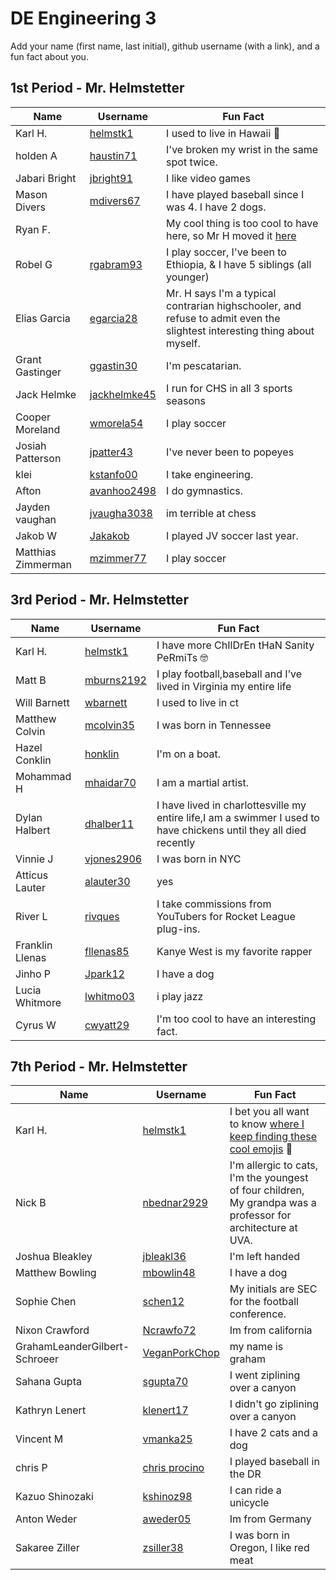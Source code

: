 # DE Engineering 3

Add your name (first name, last initial), github username (with a link), and a fun fact about you.

## 1st Period - Mr. Helmstetter
Name | Username | Fun Fact
--- | --- | ---
Karl H. | [helmstk1](https://github.com/helmstk1) | I used to live in Hawaii :palm_tree:
holden A| [haustin71](https://github.com/haustin71?tab=repositories) | I've broken my wrist in the same spot twice.
Jabari Bright | [jbright91](https://github.com/jbright91/CircuitPython) | I like video games
Mason Divers | [mdivers67](https://github.com/MasonD552) | I have played baseball since I was 4. I have 2 dogs.
Ryan F. | [](https://github.com/rfranck89/CircuitPython) | My cool thing is too cool to have here, so Mr H moved it [here](https://docs.google.com/spreadsheets/d/1Jn0Fxh5ePfnUjrnbjAwtEVyjhfd7f7Z6N0Z7KEDHAzA/edit?usp=sharing) 
Robel G | [rgabram93](https://github.com/rgabramedhin93?tab=repositories) | I play soccer, I've been to Ethiopia, & I have 5 siblings (all younger)
Elias Garcia | [egarcia28](https://github.com/egarcia28/CircuitPython) | Mr. H says I'm a typical contrarian highschooler, and refuse to admit even the slightest interesting thing about myself.
Grant Gastinger | [ggastin30](https://github.com/ggastin30/CPython) | I'm pescatarian.
Jack Helmke | [jackhelmke45](https://github.com/jhelmke45/CircuitPython) | I run for CHS in all 3 sports seasons
Cooper Moreland | [wmorela54](https://github.com/Cooper-Moreland/EngNotebook3) | I play soccer
Josiah Patterson | [jpatter43](https://github.com/jpatter43?tab=repositories) | I've never been to popeyes
klei  | [kstanfo00](https://github.com/kstanfo00?tab=repositories) | I take engineering.
Afton | [avanhoo2498](https://github.com/Avanhoo?tab=repositories) | I do gymnastics.
Jayden vaughan | [jvaugha3038](https://github.com/jvaugha3038?tab=repositories) | im terrible at chess
Jakob W | [Jakakob](https://github.com/Jweder06/circuitpython-) | I played JV soccer last year.
Matthias Zimmerman | [mzimmer77](https://github.com/mzimmer77?tab=repositories) | I play soccer

## 3rd Period - Mr. Helmstetter
Name | Username | Fun Fact
--- | --- | ---
Karl H. | [helmstk1](https://github.com/helmstk1) | I have more ChIlDrEn tHaN Sanity PeRmiTs :nerd_face:
Matt B | [mburns2192](https://github.com/Mburns2192/CircuitPython) | I play football,baseball and I’ve lived in Virginia my entire life 
Will Barnett  | [wbarnett](https://github.com/wbarnet76/circuitpythone) | I used to live in ct
Matthew Colvin | [mcolvin35](https://github.com/mcolvin35/circuit-python) | I was born in Tennessee
Hazel Conklin | [honklin](https://github.com/honklin/) | I'm on a boat.
Mohammad H| [mhaidar70](https://github.com/mhaidar70?tab=repositories) | I am a martial artist. 
Dylan Halbert  | [dhalber11](https://github.com/dhalber11/CircuitPython.git) | I have lived in charlottesville my entire life,I am a swimmer I used to have chickens until they all died recently
Vinnie J| [vjones2906](https://github.com/vjones2906?tab=repositories) | I was born in NYC
Atticus Lauter | [alauter30](https://github.com/alauter30?tab=repositories) | yes
River L | [rivques](https://github.com/rivques/) | I take commissions from YouTubers for Rocket League plug-ins.
Franklin Llenas | [fllenas85](https://github.com/fllenas85/FirstTest) | Kanye West is my favorite rapper 
Jinho P | [Jpark12](https://github.com/Jpark27614/CircuitPython) | I have a dog
Lucia Whitmore | [lwhitmo03](https://github.com/lwhitmo?tab=repositories) | i play jazz
Cyrus W | [cwyatt29](https://github.com/cwyatt29?tab=repositories) | I'm too cool to have an interesting fact.

## 7th Period - Mr. Helmstetter
Name | Username | Fun Fact
--- | --- | ---
Karl H. | [helmstk1](https://github.com/helmstk1) | I bet you all want to know [where I keep finding these cool emojis](https://github.com/ikatyang/emoji-cheat-sheet) :mechanical_arm:
Nick B | [nbednar2929](https://github.com/nbednar2929/CircuitPython) | I'm allergic to cats, I'm the youngest of four children, My grandpa was a professor for architecture at UVA.
Joshua Bleakley | [jbleakl36](https://github.com/jbleakl36/CircuitPython) | I'm left handed
Matthew Bowling | [mbowlin48](https://github.com/matthewbowling123/CPython) | I have a dog
Sophie Chen | [schen12](https://github.com/sechen12/CircutPython) | My initials are SEC for the football conference.
Nixon Crawford| [Ncrawfo72](https://github.com/Ncrawfo72/CircuitPython) | Im from california
GrahamLeanderGilbert-Schroeer | [VeganPorkChop](https://github.com/VeganPorkChop/CircutPython) | my name is graham
Sahana Gupta | [sgupta70](https://github.com/sgupta70?tab=repositories) | I went ziplining over a canyon 
Kathryn Lenert | [klenert17](https://github.com/klenert17?tab=repositories) | I didn't go ziplining over a canyon
Vincent M | [vmanka25](https://github.com/vmanka25) | I have 2 cats and a dog
chris P | [chris procino](https://github.com/cprocino/servo) | I played baseball in the DR
Kazuo Shinozaki | [kshinoz98](https://github.com/kshinoz98/CircuitPython) | I can ride a unicycle
Anton Weder | [aweder05](https://github.com/aweder05/CircuitPython) | Im from Germany 
Sakaree Ziller | [zsiller38](https://github.com/zsiller38/CircuitPython) | I was born in Oregon, I like red meat
